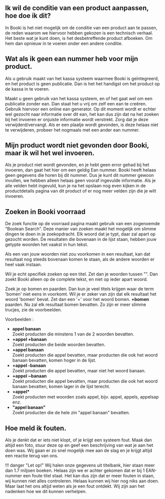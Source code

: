 ﻿## Ik wil de conditie van een product aanpassen, hoe doe ik dit?

In Booki is het niet mogelijk om de conditie van een product aan te passen, de reden waarom we hiervoor hebben gekozen
is een technisch verhaal. Het beste wat je kunt doen, is het desbetreffende product afboeken. Om hem dan opnieuw in te voeren
onder een andere conditie. 

## Wat als ik geen ean nummer heb voor mijn product.

Als u gebruik maakt van het kassa systeem waarmee Booki is geïntegreerd, en het product is geen publicatie. Dan is het het handigst om het product op de kassa in te voeren.

Maakt u geen gebruik van het kassa systeem, en of het gaat wel om een publicatie zonder ean. Dan staat het u vrij om zelf een ean te creëren. Gebruik hiervoor een
online ean generator. Op dit moment wordt er echter wel gezocht naar informatie over dit ean, het kan dus zijn dat na het zoeken bij het invoeren er onjuiste informatie wordt verstrekt.
Zorg dat je deze verwijderd/vervangt. Als er een plaatje wordt gevonden, is deze helaas niet te verwijderen, probeer het nogmaals met een ander ean nummer. 

## Mijn product wordt niet gevonden door Booki, maar ik wil het wel invoeren.

Als je product niet wordt gevonden, en je hebt geen error gehad bij het invoeren, dan gaat het hier om een geldig Ean nummer. Booki heeft helaas geen gegevens die horen bij dit nummer.
Dus je kunt dit nummer gewoon invullen, we hebben alleen helaas geen vooraf ingevulde informatie. Als je alle velden hebt ingevuld, kun je na het opslaan nog even kijken in de 
productdetails pagina van dit product of er nog meer velden zijn die je wilt invoeren.

## Zoeken in Booki voorraad

De zoek functie op de voorraad pagina maakt gebruik van een zogenoemde "Boolean Search". Deze manier van zoeken maakt het mogelijk om slimme dingen te doen in je zoekopdracht.
Elk woord dat je typt, daar zal apart op gezocht worden. De resultaten die bovenaan in de lijst staan, hebben jouw getypte woorden het vaakst in hun tekst.

Als een van jouw woorden niet zou voorkomen in een resultaat, kan dat resultaat nog steeds bovenaan komen te staan, als de andere woorden er heel vaak instaan.

Wil je echt specifiek zoeken op een titel. Zet dan je woorden tussen "". Dan zoekt Booki alleen op de complete tekst, en niet op ieder apart woord.

Zoek je op bomen en paarden. Dan kun je veel titels krijgen waar de term 'bomen' niet eens in voorkomt. Wil je er zeker van zijn dat elk resultaat het woord 'bomen' bevat.
Zet dan een '+' voor het woord bomen. **+bomen** paarden. Nu zal elk resultaat bomen bevatten. Zo zijn er meer slimme trucjes, zie de voorbeelden.


Voorbeelden :

* **appel banaan**  
Zoekt producten die minstens 1 van de 2 woorden bevatten.
* **+appel +banaan**  
Zoekt producten die beide woorden bevatten.
* **+appel banaan**  
Zoekt producten die appel bevatten, maar producten die ook het woord banaan bevatten, komen hoger in de lijst.
* **+appel -banaan**  
Zoekt producten die appel bevatten, maar niet het woord banaan.
* **+appel ~banaan**  
Zoekt producten die appel bevatten, maar producten die ook het woord banaan bevatten, komen lager in de lijst terecht.
* **+appel\***  
Zoekt producten met woorden zoals appel, bijv. appel, appels, appelsap enz. 
* **"appel banaan"**  
Zoekt producten die de hele zin "appel banaan" bevatten.  

## Hoe meld ik fouten.

Als je denkt dat er iets niet klopt, of je krijgt een systeem fout. Maak dan altijd een foto, stuur deze op en geef een beschrijving van wat je aan het doen was.
Wij gaan er zo snel mogelijk mee aan de slag en je krijgt altijd een reactie terug van ons.

!!! danger "Let op!"
    Wij halen onze gegevens uit titelbank, hier staan meer dan 1.7 miljoen boeken. Helaas zijn we er achter gekomen dat er bij 1 EAN-nummer een foute titel staat.
    Het kan dus zijn dat er meer fouten in staan, wij kunnen niet alles controleren.
    Helaas kunnen wij hier nog niks aan doen. Maar laat het ons altijd weten als je een fout ontdekt.
    Wij zijn aan het nadenken hoe we dit kunnen verhelpen.
